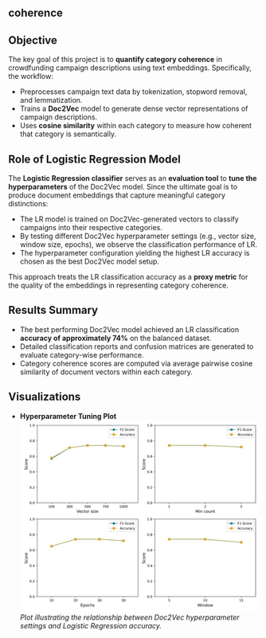 ## coherence

## Objective

The key goal of this project is to **quantify category coherence** in crowdfunding campaign descriptions using text embeddings. Specifically, the workflow:

- Preprocesses campaign text data by tokenization, stopword removal, and lemmatization.
- Trains a **Doc2Vec** model to generate dense vector representations of campaign descriptions.
- Uses **cosine similarity** within each category to measure how coherent that category is semantically.
  
## Role of Logistic Regression Model

The **Logistic Regression classifier** serves as an **evaluation tool** to **tune the hyperparameters** of the Doc2Vec model. Since the ultimate goal is to produce document embeddings that capture meaningful category distinctions:

- The LR model is trained on Doc2Vec-generated vectors to classify campaigns into their respective categories.
- By testing different Doc2Vec hyperparameter settings (e.g., vector size, window size, epochs), we observe the classification performance of LR.
- The hyperparameter configuration yielding the highest LR accuracy is chosen as the best Doc2Vec model setup.

This approach treats the LR classification accuracy as a **proxy metric** for the quality of the embeddings in representing category coherence.

## Results Summary

- The best performing Doc2Vec model achieved an LR classification **accuracy of approximately 74%** on the balanced dataset.
- Detailed classification reports and confusion matrices are generated to evaluate category-wise performance.
- Category coherence scores are computed via average pairwise cosine similarity of document vectors within each category.
 

## Visualizations

- **Hyperparameter Tuning Plot**  
  ![Hyperparameter vs Performance](Figures/Doc2vec_hyperparameters.jpg)  
  *Plot illustrating the relationship between Doc2Vec hyperparameter settings and Logistic Regression accuracy.*


